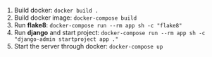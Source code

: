 1. Build docker:  `docker build .`
2. Build docker image: `docker-compose build`
3. Run **flake8**: `docker-compose run --rm app sh -c "flake8"`
4. Run **django** and start project: `docker-compose run --rm app sh -c "django-admin startproject app ."`
5. Start the server through docker: `docker-compose up`